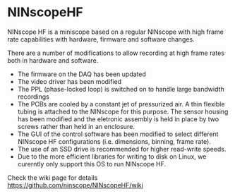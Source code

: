 # NINscopeHF
NINscope HF is a miniscope based on a regular NINscope with high frame rate capabilities with hardware, firmware and software changes. 

There are a number of modifications to allow recording at high frame rates both in hardware and software. 

- The firmware on the DAQ has been updated
- The video driver has been modified
- The PPL (phase-locked loop) is switched on to handle large bandwidth recordings
- The PCBs are cooled by a constant jet of pressurized air. A thin flexible tubing is attached to the NINscope for this purpose. The sensor housing has been modified and the eletronic assembly is held in place by two screws rather than held in an enclosure.
- The GUI of the control software has been modified to select different NINscope HF configurations (i.e. dimensions, binning, frame rate).
- The use of an SSD drive is recommended for higher read-write speeds.
- Due to the more efficient libraries for writing to disk on Linux, we curerntly only support this OS to run NINscope HF.


Check the wiki page for details https://github.com/ninscope/NINscopeHF/wiki
